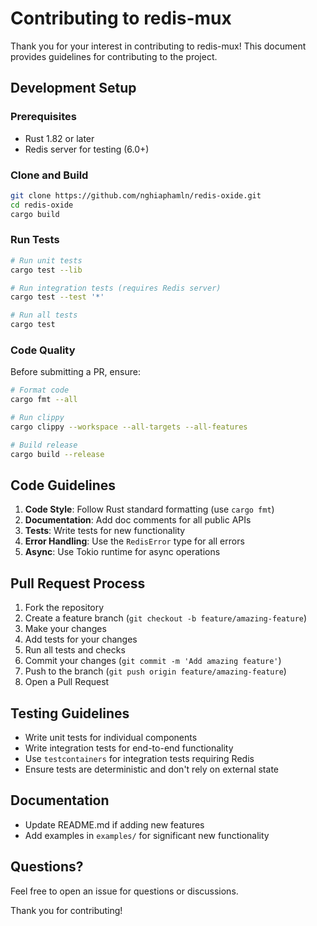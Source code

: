 # Contributing to redis-mux

Thank you for your interest in contributing to redis-mux! This document provides guidelines for contributing to the project.

## Development Setup

### Prerequisites

- Rust 1.82 or later
- Redis server for testing (6.0+)

### Clone and Build

```bash
git clone https://github.com/nghiaphamln/redis-oxide.git
cd redis-oxide
cargo build
```

### Run Tests

```bash
# Run unit tests
cargo test --lib

# Run integration tests (requires Redis server)
cargo test --test '*'

# Run all tests
cargo test
```

### Code Quality

Before submitting a PR, ensure:

```bash
# Format code
cargo fmt --all

# Run clippy
cargo clippy --workspace --all-targets --all-features

# Build release
cargo build --release
```

## Code Guidelines

1. **Code Style**: Follow Rust standard formatting (use `cargo fmt`)
2. **Documentation**: Add doc comments for all public APIs
3. **Tests**: Write tests for new functionality
4. **Error Handling**: Use the `RedisError` type for all errors
5. **Async**: Use Tokio runtime for async operations

## Pull Request Process

1. Fork the repository
2. Create a feature branch (`git checkout -b feature/amazing-feature`)
3. Make your changes
4. Add tests for your changes
5. Run all tests and checks
6. Commit your changes (`git commit -m 'Add amazing feature'`)
7. Push to the branch (`git push origin feature/amazing-feature`)
8. Open a Pull Request

## Testing Guidelines

- Write unit tests for individual components
- Write integration tests for end-to-end functionality
- Use `testcontainers` for integration tests requiring Redis
- Ensure tests are deterministic and don't rely on external state

## Documentation

- Update README.md if adding new features
- Add examples in `examples/` for significant new functionality

## Questions?

Feel free to open an issue for questions or discussions.

Thank you for contributing!
